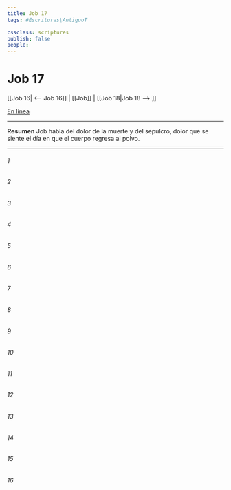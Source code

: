 ```yaml
---
title: Job 17
tags: #Escrituras\AntiguoT

cssclass: scriptures
publish: false
people:
---
```


# Job 17
[[Job 16| <-- Job 16]] | [[Job]] | [[Job 18|Job 18 --> ]]

[En línea](https://churchofjesuschrist.org/study/scriptures/ot/job/17?lang=spa)

---
__Resumen__
Job habla del dolor de la muerte y del sepulcro, dolor que se siente el día en que el cuerpo regresa al polvo.

---
###### 1 


###### 2 


###### 3 


###### 4 


###### 5 


###### 6 


###### 7 


###### 8 


###### 9 


###### 10 


###### 11 


###### 12 


###### 13 


###### 14 


###### 15 


###### 16 


